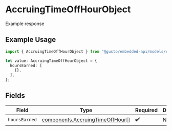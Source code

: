 # AccruingTimeOffHourObject

Example response

## Example Usage

```typescript
import { AccruingTimeOffHourObject } from "@gusto/embedded-api/models/components/accruingtimeoffhourobject.js";

let value: AccruingTimeOffHourObject = {
  hoursEarned: [
    {},
  ],
};
```

## Fields

| Field                                                                              | Type                                                                               | Required                                                                           | Description                                                                        |
| ---------------------------------------------------------------------------------- | ---------------------------------------------------------------------------------- | ---------------------------------------------------------------------------------- | ---------------------------------------------------------------------------------- |
| `hoursEarned`                                                                      | [components.AccruingTimeOffHour](../../models/components/accruingtimeoffhour.md)[] | :heavy_check_mark:                                                                 | N/A                                                                                |